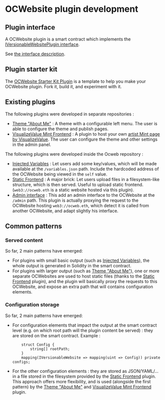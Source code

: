 # OCWebsite plugin development

## Plugin interface

A OCWebsite plugin is a smart contract which implements the [IVersionableWebsitePlugin interface](./plugins-interface.md).

See [the interface description](./plugins-interface.md).

## Plugin starter kit

The [OCWebsite Starter Kit Plugin](https://github.com/nand2/ocweb-plugin-starter-kit) is a template to help you make your OCWebsite plugin. Fork it, build it, and experiment with it.

## Existing plugins

The following plugins were developed in separate repositories : 

- [Theme "About Me"](https://github.com/nand2/ocweb-theme-about-me) : A theme with a configurable left menu. The user is able to configure the theme and publish pages.
- [VisualizeValue Mint Frontend](https://github.com/nand2/ocweb-visualizevalue-mint) : A plugin to host your own [artist Mint page by VisualizeValue](https://docs.mint.vv.xyz/). The user can configure the theme and other settings in the admin panel.

The following plugins were developed inside the Ocweb repository : 

- [Injected Variables](https://github.com/nand2/ocweb/blob/master/contracts/src/OCWebsite/plugins/InjectedVariablesPlugin.sol) : Let users add some key/values, which will be made available at the `/variables.json` path. Include the hardcoded address of the OCWebsite being viewed in the `self` value.
- [Static Frontend](https://github.com/nand2/ocweb/blob/master/contracts/src/OCWebsite/plugins/StaticFrontendPlugin.sol) : A major brick: Let users upload files in a filesystem-like structure, which is then served. Useful to upload static frontend. (`web3://ocweb.eth` is a static website hosted via this plugin).
- [Admin interface](https://github.com/nand2/ocweb/blob/master/contracts/src/OCWebsite/plugins/OCWebAdminPlugin.sol) : This add an admin interface to the OCWebsite at the `/admin` path. This plugin is actually proxying the request to the OCWebsite hosting `web3://ocweb.eth`, which detect it is called from another OCWebsite, and adapt slightly his interface.

## Common patterns

### Served content

So far, 2 main patterns have emerged:

- For plugins with small basic output (such as [Injected Variables](https://github.com/nand2/ocweb/blob/master/contracts/src/OCWebsite/plugins/InjectedVariablesPlugin.sol)), the whole output is generated in Solidity in the smart contract.
- For plugins with larger output (such as [Theme "About Me"](https://github.com/nand2/ocweb-theme-about-me)), one or more separate OCWebsites are used to host static files (thanks to the [Static Frontend](https://github.com/nand2/ocweb/blob/master/contracts/src/OCWebsite/plugins/StaticFrontendPlugin.sol) plugin), and the plugin will basically proxy the requests to this OCWebsite, and expose an extra path that will contains configuration elements.

### Configuration storage

So far, 2 main patterns have emerged:

- For configuration elements that impact the output at the smart contract level (e.g. on which root path will the plugin content be served) : they are stored on the smart contract. Example : 
    ```
        struct Config {
            string[] rootPath;
        }
        mapping(IVersionableWebsite => mapping(uint => Config)) private configs;
    ```
- For the other configuration elements : they are stored as JSON/YAML/... in a file stored in the filesystem provided by the [Static Frontend](https://github.com/nand2/ocweb/blob/master/contracts/src/OCWebsite/plugins/StaticFrontendPlugin.sol) plugin. This approach offers more flexibility, and is used (alongside the first pattern) by the [Theme "About Me"](https://github.com/nand2/ocweb-theme-about-me) and [VisualizeValue Mint Frontend](https://github.com/nand2/ocweb-visualizevalue-mint) plugin.
